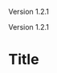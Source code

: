 
[comment]: # (Start Replace)
Version 1.2.1

[comment]: # (End Replace)

[comment]: # (Start Replace)
Version 1.2.1

[comment]: # (End Replace)

# Title

